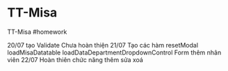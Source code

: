 # TT-Misa
TT-Misa
#homework

20/07 
tạo Validate 
Chưa hoàn thiện
21/07
Tạo các hàm resetModal  loadMisaDatatable loadDataDepartmentDropdownControl
Form thêm nhân viên
22/07
Hoàn thiên chức năng thêm sửa xoá

